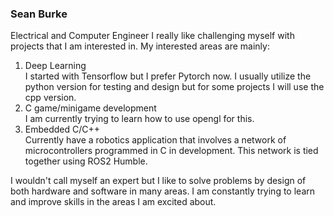 ### Sean Burke
Electrical and Computer Engineer
I really like challenging myself with projects that I am interested in. My interested areas are mainly:
1. Deep Learning  
    I started with Tensorflow but I prefer Pytorch now. I usually utilize the python version for testing and design but for some projects I will use the cpp version.
2. C game/minigame development  
    I am currently trying to learn how to use opengl for this.
3. Embedded C/C++  
    Currently have a robotics application that involves a network of microcontrollers programmed in C in development. This network is tied together using ROS2 Humble.

I wouldn't call myself an expert but I like to solve problems by design of both hardware and software in many areas. I am constantly trying to learn and improve skills in the areas I am excited about.
